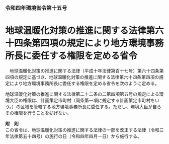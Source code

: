 ### 令和四年環境省令第十五号  
# 地球温暖化対策の推進に関する法律第六十四条第四項の規定により地方環境事務所長に委任する権限を定める省令  
　地球温暖化対策の推進に関する法律（平成十年法律第百十七号）第六十四条第四項の規定に基づき、地球温暖化対策の推進に関する法律第六十四条第四項の規定により地方環境事務所長に委任する権限を定める省令を次のように定める。  
  
地球温暖化対策の推進に関する法律第二十二条の二第四項第五号の規定による環境大臣の権限は、計画策定市町村（同条第一項に規定する計画策定市町村をいう。）の区域を管轄する地方環境事務所長に委任する。ただし、環境大臣が自らその権限を行うことを妨げない。  
  
**附　則**  
この省令は、地球温暖化対策の推進に関する法律の一部を改正する法律（令和三年法律第五十四号）の施行の日（令和四年四月一日）から施行する。  
  
